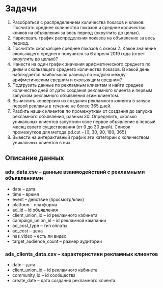 # Задачи
1.	Разобраться с распределением количества показов и кликов. Посчитать среднее количество показов и среднее количество кликов на объявления за весь период (округлить до целых).
2.	Нарисовать график распределения показов на объявление за весь период.
3.	Посчитать скользящее среднее показов с окном 2. Какое значение скользящего среднего получится за 6 апреля 2019 года (ответ округлить до целых)?
4.	Нанести на один график значения арифметического среднего по дням и скользящего среднего количества показов. В какой день наблюдается наибольшая разница по модулю между арифметическим средним и скользящим средним? 
5.	Подгрузить данные по рекламным клиентам и найти среднее количество дней от даты создания рекламного клиента и первым запуском рекламного объявления этим клиентом.
6.	Вычислить конверсию из создания рекламного клиента в запуск первой рекламы в течение не более 365 дней. 
7.	Разбить наших клиентов по промежуткам от создания до запуска рекламного объявления, равным 30. Определить, сколько уникальных клиентов запустили свое первое объявление в первый месяц своего существования (от 0 до 30 дней). Список промежутков для метода pd.cut – [0, 30, 90, 180, 365]
8.	Вывести на интерактивный график эти категории с количеством уникальных клиентов в них.
## Описание данных
### ads_data.csv – данные взаимодействий с рекламными объявлениями
-	date – дата
-	time – время
-	event – действие (просмотр/клик)
-	platform – платформа
-	ad_id – id объявления
-	client_union_id – id рекламного кабинета
- campaign_union_id – id рекламной кампании
-	ad_cost_type – тип оплаты
-	ad_cost – цена
-	has_video – есть ли видео
-	target_audience_count – размер аудитории
### ads_clients_data.csv – характеристики рекламных клиентов
-	date – дата
-	client_union_id – id рекламного кабинета
-	community_id – id сообщества
-	create_date – дата создания рекламного клиента
